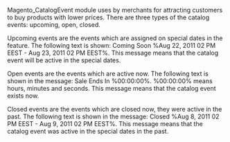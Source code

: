 Magento_CatalogEvent module uses by merchants for attracting customers to buy products with lower prices. 
There are three types of the catalog events: upcoming, open, closed.

Upcoming events are the events which are assigned on special dates in the feature.
The following text is shown:  Coming Soon %Aug 22, 2011 02 PM EEST - Aug 23, 2011 02 PM EEST%.
This message means that the catalog event will be active in the special dates.

Open events are the events which are active now.
The following text is shown in the message: Sale Ends In %00:00:00%.
%00:00:00% means hours, minutes and seconds. This message means that the catalog event exists now. 

Closed events are the events which are closed now, they were active in the past.
The following text is shown in the message:  Closed %Aug 8, 2011 02 PM EEST - Aug 9, 2011 02 PM EEST%.
This message means that the catalog event was active in the special dates in the past. 

